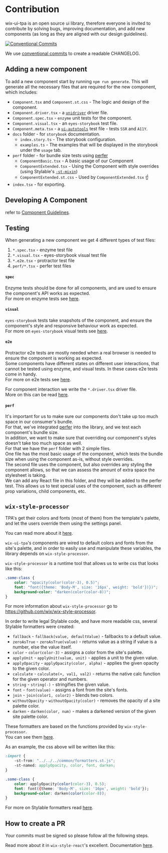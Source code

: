 # Contribution

wix-ui-tpa is an open source ui library, therefore everyone is invited to contribute by solving bugs, improving documentation, and add new components (as long as they are aligned with our design guidelines).

[![Conventional Commits](https://img.shields.io/badge/Conventional%20Commits-1.0.0-yellow.svg)](https://conventionalcommits.org)

We use [conventional commits](https://www.conventionalcommits.org) to create a readable CHANGELOG.

## Adding a new component
To add a new component start by running `npm run generate`.
This will generate all the necessary files that are required for the new component, which includes:
* `Component.tsx` and `Component.st.css` - The logic and design of the component.
* `Component.driver.tsx` - a [`unidriver`](https://github.com/wix-incubator/unidriver) driver file.
* `Component.spec.tsx` - `enzyme` unit tests for the component.
* `Component.visual.tsx` - an `eyes-storybook` test file.
* `Component.meta.tsx` - a [`ui-autotools`](https://github.com/wix-incubator/ui-autotools) test file - tests `SSR` and `A11Y`.
* `docs` folder - for `storybook` documentation.
  * `index.story.ts` - The storybook configuration.
  * `examples.ts` - The examples that will be displayed in the storybook under the `usage` tab.
* `perf` folder - for bundle size tests using [perfer](https://bo.wix.com/pages/perfer/)
  * `ComponentBasic.tsx` - A basic usage of our Component
  * `ComponentExtended.tsx` - Using the Component with style overrides (using Stylable's [`-st-mixin`](https://github.com/wix/wix-ui-tpa/blob/master/docs/USAGE.md#an-optimized-way-for-style-overriding---new))
  * `ComponentExtended.st.css` - Used by `ComponentExtended.tsx` ☝️
* `index.tsx` - for exporting.

## Developing A Component
refer to [Component Guidelines](COMPONENT_GUIDELINES.md).

## Testing
When generating a new component we get 4 different types of test files:
1) `*.spec.tsx` - enzyme test file
2) `*.visual.tsx` - eyes-storybook visual test file
3) `*.e2e.tsx` - protractor test file
4) `perf/*.tsx` - perfer test files

#### `spec`
Enzyme tests should be done for all components, and are used to ensure the component's 
API works as expected.  
For more on enzyme tests see [here](https://github.com/wix/wix-style-react/blob/master/docs/contribution/TESTING.md#component-unit-tests).

#### `visual`
`eyes-storybook` tests take snapshots of the component, and ensure the component's style and 
responsive behaviour work as expected.  
For more on `eyes-storybook` visual tests see [here](https://github.com/wix/wix-style-react/blob/master/docs/contribution/VISUAL_TESTING.md).

#### `e2e`
Protractor e2e tests are mostly needed when a real browser is needed to ensure the component
is working as expected.  
Some components have different states on different user interactions, that cannot be tested using enzyme, 
and visual tests. In these cases e2e tests come in handy.  
For more on e2e tests see [here](https://github.com/wix/wix-style-react/blob/master/docs/contribution/WRITING_E2E_TESTS.md).  

For component interaction we write the `*.driver.tsx` driver file.  
More on this can be read [here](https://github.com/wix/wix-style-react/blob/master/docs/contribution/TEST_DRIVERS_GUIDELINES.md).

#### `perf`
It's important for us to make sure our components don't take up too much space in our consumer's bundle.  
For that, we've integrated [perfer](https://bo.wix.com/pages/perfer/) into the library, and we test each component's bundle size.  
In addition, we want to make sure that overriding our component's styles doesn't take too much space as well.  
For that we have the `perf` folder with 2 simple files.  
One file has the most basic usage of the component, which tests the bundle size when using the component as-is, without style overrides.  
The second file uses the component, but also overrides any styling the component allows, so that we can assess the amount of extra space the stylesheet is taking.  
We can add any React file in this folder, and they will be added to the perfer test. This allows us to test special uses of the component, such as different prop variations, child components, etc.
 
## `wix-style-processor`
TPA's get their colors and fonts (most of them) from the template's palette, 
and let the users override them using the settings panel.

You can read more about it [here](https://dev.wix.com/docs/uiux-basics/site-components/#color).

`wix-ui-tpa`'s components are wired to default colors and fonts from the site's palette, 
and in order to easily use and manipulate these variables, the library depends on `wix-style-processor`.

`wix-style-processor` is a runtime tool that allows us to write css that looks like this:
```css
.some-class {
    color: "opacity(color(color-3), 0.5)";
    font: "font({theme: 'Body-M', size: '16px', weight: 'bold'})})";
    background-color: "darken(color(color-8))";
}
```

For more information about `wix-style-processor` go to https://github.com/wix/wix-style-processor.  

In order to write legal Stylable code, and have more readable css,
several Stylable formatters were created:
* `fallback` - `fallback(value, defaultValue)` - fallbacks to a default value.
* `zeroAsTrue` - `zeroAsTrue(value)` - returns value as a string if value is a number, else the value itself.
* `color` - `color(color-3)` - assigns a color from the site's palette.
* `applyUnit` - `applyUnit(value, unit)` - applies a unit to the given value.
* `applyOpacity` - `applyOpacity(color, alpha)` - applies the given opacity to the given color. 
* `calculate` - `calculate(+, val1, val2)` - returns the native calc function for the given operator and numbers.
* `string` - `string(-)` - stringifies the given value.
* `font` - `font(value)` - assigns a font from the site's fonts.
* `join` - `join(color1, color2)` - blends two colors.
* `withoutOpacity` - `withoutOpacity(color)` - removes the opacity of a site palette color.
* `darken` - `darken(color, num)` - makes a darkened version of the given site palette color.

These formatters are based on the functions provided by `wix-style-processor`.  
You can see them [here](https://github.com/wix/wix-style-processor/blob/master/src/defaultPlugins.ts).

As an example, the css above will be written like this:
```css
:import {
    -st-from: "../../../common/formatters.st.js";
    -st-named: applyOpacity, color, font, darken;
}

.some-class {
    color: applyOpacity(color(color-3), 0.5);
    font: font({theme: 'Body-M', size: '16px', weight: 'bold'});
    background-color: darken(color(color-8));
}
``` 
For more on Stylable formatters read [here](https://stylable.io/docs/references/formatters).

## How to create a PR
Your commits must be signed so please follow all the following steps.

Read more about it in `wix-style-react`'s excellent. Documentation [here](https://github.com/wix/wix-style-react/blob/master/docs/contribution/CREATE_PR.md).



